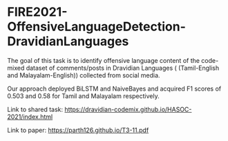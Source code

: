 # FIRE2021-OffensiveLanguageDetection-DravidianLanguages


The goal of this task is to identify offensive language content of the code-mixed dataset of comments/posts in Dravidian Languages ( (Tamil-English and Malayalam-English)) collected from social media.


Our approach deployed BiLSTM and NaiveBayes and acquired F1 scores of 0.503 and 0.58 for Tamil and Malayalam respectively. 


Link to shared task: https://dravidian-codemix.github.io/HASOC-2021/index.html

Link to paper: https://parth126.github.io/T3-11.pdf
